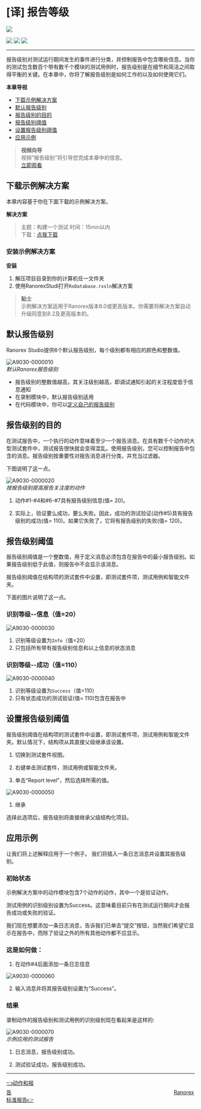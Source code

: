 # [译] 报告等级



[![](https://img.shields.io/badge/OfficialPage-ClickMe-blue.svg?longCache=true&style=flat-square)][0]  

[![](https://img.shields.io/badge/Translator-TaylorTaurus-42B983.svg?longCache=true&style=flat-square)](https://github.com/taylortaurus) 
![](https://img.shields.io/badge/TranslateTime-2018年9月21日-green.svg?longCache=true&style=flat-square)
![](https://img.shields.io/badge/UpdateTime-2019年9月10日-green.svg?longCache=true&style=flat-square)

---

报告级别对测试运行期间发生的事件进行分类，并控制报告中包含哪些信息。当你的测试包含数百个带有数千个模块的测试用例时，报告级别是在细节和简洁之间取得平衡的关键。在本章中，你将了解报告级别是如何工作的以及如何使用它们。

**本章导视**

- [下载示例解决方案](#下载示例解决方案)
- [默认报告级别](#默认报告级别)
- [报告级别的目的](#报告级别的目的)
- [报告级别阈值](#报告级别阈值)
- [设置报告级别阈值](#设置报告级别阈值)
- [应用示例](#应用示例)

>**视频向导**                 
视频“报告级别”将引导您完成本章中的信息。                   
[立即观看](https://www.youtube.com/embed/L2BHjyH4YnQ)



## 下载示例解决方案

本章内容基于你在下面下载的示例解决方案。

**解决方案** 
> 主题：构建一个测试
> 时间：15min以内  
> 下载：[点我下载][1]  


### 安装示例解决方案

**安装**

1. 解压项目目录到你的计算机任一文件夹
2. 使用RanorexStudi打开`RxDatabase.rxsln`解决方案

>**贴士**     
示例解决方案适用于Ranorex版本8.0或更高版本。你需要将解决方案自动升级同意到8.2及更高版本的。


## 默认报告级别

Ranorex Studio提供6个默认报告级别，每个级别都有相应的颜色和整数值。

![A9030-0000010](https://gitee.com/taylortaurus/RX_UserGuide_GitBook_Picbed/raw/master/Reporting/A9030-0000010.png)  
*默认Ranorex报告级别*  

- 报告级别的整数值越高，其关注级别越高，即调试通知引起的关注程度低于信息通知
- 在录制模块中，默认报告级别适用
- 在代码模块中，你可以[定义自己的报告级别][2]

## 报告级别的目的

在测试报告中，一个执行的动作意味着至少一个报告消息。在具有数千个动作的大型测试套件中，测试报告很快就会变得混乱。使用报告级别，您可以控制报告中包含的消息。报告级别按重要性对报告消息进行分类，并充当过滤器。

下图说明了这一点。

![A9030-0000020](https://gitee.com/taylortaurus/RX_UserGuide_GitBook_Picbed/raw/master/Reporting/A9030-0000020.png)  
*按报告级别提高报告关注度的动作*  

1. 动作#1-#4和#6-#7具有报告级别信息(值= 20)。

2. 实际上，验证要么成功，要么失败。因此，成功的测试验证(动作#5)具有报告级别的成功(值= 110)。如果它失败了，它将有报告级别的失败(值= 120)。

## 报告级别阈值

报告级别阈值是一个整数值，用于定义消息必须包含在报告中的最小报告级别。如果报告级别低于此值，则报告中不会显示该消息。

报告级别阈值在结构项的测试套件中设置，即测试套件项，测试用例和智能文件夹。

下面的图片说明了这一点。

### 识别等级--信息（值=20）

![A9030-0000030](https://www.ranorex.com/rx-media/rx-user-guide/v9.1/A90/A9030-0000030.png)

1. 识别等级设置为`Info`（值=20）
2. 只包括所有带有报告级别信息和以上信息的状态消息

### **识别等级--成功（值=110）**

![A9030-0000040](https://gitee.com/taylortaurus/RX_UserGuide_GitBook_Picbed/raw/master/Reporting/A9030-0000040.png)  

1. 识别等级设置为`Success`（值=110）
2. 只有状态成功的测试验证(值= 110)包含在报告中

## 设置报告级别阈值

报告级别阈值在结构项的测试套件中设置，即测试套件项，测试用例和智能文件夹。默认情况下，结构项从其直接父级继承该设置。

1. 切换到测试套件视图。

2. 右键单击测试套件，测试用例或智能文件夹。

3. 单击“Report level”，然后选择所需的值。

![A9030-0000050](https://gitee.com/taylortaurus/RX_UserGuide_GitBook_Picbed/raw/master/Reporting/A9030-0000050.png)  

1. 继承

选择此选项后，报告级别将直接继承父级结构化项目。



## 应用示例

让我们将上述解释应用于一个例子。 我们将插入一条日志消息并设置其报告级别。

### **初始状态**

示例解决方案中的动作模块包含7个动作的动作，其中一个是验证动作。

测试用例的识别级别设置为Success。这意味着目前只有在测试运行期间才会报告成功或失败的验证。

我们现在想要添加一条日志消息，告诉我们已单击“提交”按钮，当然我们希望它显示在报告中，而除了验证之外的所有其他动作都不应显示。

### **这是如何做：**

1. 在动作#4后面添加一条日志信息

![A9030-0000060](https://gitee.com/taylortaurus/RX_UserGuide_GitBook_Picbed/raw/master/Reporting/A9030-0000060.png)  

2. 输入消息并将其报告级别设置为“Success”。

### **结果**

录制动作的报告级别和测试用例的识别级别现在看起来是这样的:

![A9030-0000070](https://gitee.com/taylortaurus/RX_UserGuide_GitBook_Picbed/raw/master/Reporting/A9030-0000070.png)  
*示例应用的测试报告*  

1. 日志消息，报告级别成功。

2. 测试验证成功，报告级别成功。


---
[👈动作和报告][3]&emsp;&emsp;&emsp;&emsp;&emsp;&emsp;&emsp;&emsp;&emsp;&emsp;&emsp;&emsp;&emsp;&emsp;&emsp;&emsp;&emsp;&emsp;&emsp;&emsp;&emsp;&emsp;&emsp;&emsp;&emsp;&emsp;&emsp;&emsp;&emsp;&emsp;&emsp;[Ranorex标准报告👉][4]



[0]: https://www.ranorex.com/help/latest/ranorex-studio-fundamentals/reporting/concept-report-levels/
[1]: https://www.ranorex.com/rx-media/rx-user-guide/latest/download/RxSampleIntroduction.zip

[2]:.\user-defined-reporting.html
[3]:.\actions-and-the-report.html
[4]:.\ranorex-standard-reporting.html